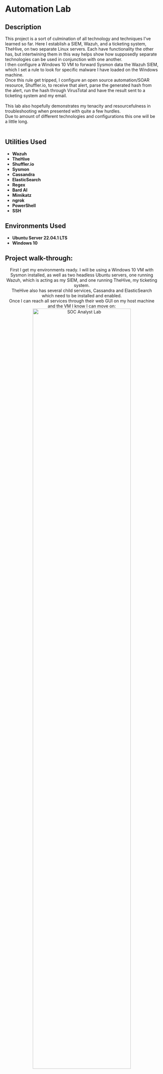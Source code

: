 <h1>Automation Lab</h1>

<h2>Description</h2>
This project is a sort of culmination of all technology and techniques I've learned so far. Here I establish a SIEM, Wazuh, and a ticketing system, TheHive, on two separate Linux servers. Each have functionality the other has, but intertwining them in this way helps show how supposedly separate technologies can be used in conjunction with one another.<br/>
I then configure a Windows 10 VM to forward Sysmon data the Wazuh SIEM, which I set a rule to look for specific malware I have loaded on the Windows machine.<br/>
Once this rule get tripped, I configure an open source automation/SOAR resource, Shuffler.io, to receive that alert, parse the generated hash from the alert, run the hash through VirusTotal and have the result sent to a ticketing system and my email.<br/>
<br/>
This lab also hopefully demonstrates my tenacity and resourcefulness in troubleshooting when presented with quite a few hurdles.<br/>
Due to amount of different technologies and configurations this one will be a little long.<br/>
<br />


<h2>Utilities Used</h2>
 
- <b>Wazuh</b>
- <b>TheHive</b>
- <b>Shuffler.io</b>
- <b>Sysmon</b>
- <b>Cassandra</b>
- <b>ElasticSearch</b>
- <b>Regex</b>
- <b>Bard AI</b>
- <b>Mimikatz</b>
- <b>ngrok</b>
- <b>PowerShell</b>
- <b>SSH</b>

<h2>Environments Used </h2>

- <b>Ubuntu Server 22.04.1 LTS</b>
- <b>Windows 10</b>

<h2>Project walk-through:</h2>

<p align="center">
First I get my environments ready. I will be using a Windows 10 VM with Sysmon installed, as well as two headless Ubuntu servers, one running Wazuh, which is acting as my SIEM, and one running TheHive, my ticketing system.<br/>
TheHive also has several child services, Cassandra and ElasticSearch which need to be installed and enabled.<br/>
Once I can reach all services through their web GUI on my host machine and the VM I know I can move on:<br/>
<img src="https://i.postimg.cc/L6BBb2yG/1-Install-Sysmon-on-Windows-10-Pro-VM.png" height="80%" width="80%" alt="SOC Analyst Lab"/>
<img src="https://i.postimg.cc/Wb2Jtrnf/2-Linux-Server-with-Wazuh-Wazuh-web-GUI.png" height="80%" width="80%" alt="SOC Analyst Lab"/>
<img src="https://i.postimg.cc/RZg1vGxR/3-Configuring-services-like-Cassandra-and-Elastic-Search-on-Hive-VM.png" height="80%" width="80%" alt="SOC Analyst Lab"/>
<img src="https://i.postimg.cc/rsTR1tLs/4-After-enabling-all-services-can-confirm-that-The-Hive-is-accessible-in-the-web-GUI-from-host-and-V.png" height="80%" width="80%" alt="SOC Analyst Lab"/>
<img src="https://i.postimg.cc/RhT6XVMR/5-Confirming-Wazuh-is-still-available-on-both-host-and-VM.png" height="80%" width="80%" alt="SOC Analyst Lab"/>
<br />
<br />
Following Wazuh's documentation, I'm able to install Wazuh via PowerShell onto the Windows VM, and am able to see the Windows VM from Wazuh:  <br/>
<img src="https://i.postimg.cc/d07CwYBs/6-Enable-the-Win-VM-to-be-a-Wazuh-agent-start-the-service-and-can-confirm-Wazuh-web-sees-it.png" height="80%" width="80%" alt="SOC Analyst Lab"/>
<br />
<br />
For the demonstration I will change Wazuh's configuration file on the Windows machine to stop it's current configuration of not passing all info onto Wazuh.<br/>
In normal situations, this is obviously a fairly smart config, but for one machine I want to see as much info from it as possible show up on Wazuh.<br/>
But, before any changes are made, always make a backup to config files. If anything gets messed up I can always reload from the unaltered one: <br/>
<img src="https://i.postimg.cc/7hr0KWSx/7-Win-VM-conf-file-shows-services-automatically-configured-to-NOT-generate-logs-we-will-copy-it-and.png" height="80%" width="80%" alt="SOC Analyst Lab"/>
<img src="https://i.postimg.cc/DwvdVHH0/8-First-making-a-copy-of-the-default-conf-file.png" height="80%" width="80%" alt="SOC Analyst Lab"/>
<img src="https://i.postimg.cc/0Qw7dsMW/9-I-want-to-copy-this-local-application-code-but-make-it-ingest-Sysmon-but-not-sure-where-to-find-w.png" height="80%" width="80%" alt="SOC Analyst Lab"/>
<br />
<br />
I'll copy the format and syntax of the pre-configured rules, but change them to be how I want them. Pulling the correct name of Sysmon from Event Viewer, I can add it to the config file.<br/>
For ease of use, I'll be getting rid of all other ingest-ibles besides my Sysmon ones, then wait for it to start showing in Wazuh.<br/>
While I wait, I prep my VM for the malware, excluding the downloads folder from Defender, which allows me to run my chosen malware, Mimikatz, without much harassment from Windows: <br/>
<img src="https://i.postimg.cc/0Qw7dsMW/9-I-want-to-copy-this-local-application-code-but-make-it-ingest-Sysmon-but-not-sure-where-to-find-w.png" height="80%" width="80%" alt="SOC Analyst Lab"/>
<img src="https://i.postimg.cc/6QSdv334/10-Through-Event-Viewer-I-can-find-Sysmon-then-in-properties-I-can-see-the-Full-Name-which-is-what-we.png" height="80%" width="80%" alt="SOC Analyst Lab"/>
<img src="https://i.postimg.cc/Dzmr0s2K/11-Sysmon-in-the-config-file.png" height="80%" width="80%" alt="SOC Analyst Lab"/>
<img src="https://i.postimg.cc/prQ84JBK/12-Just-for-ease-of-use-we-got-rid-of-local-app-security-and-system-logs-just-to-lessen-the-amount.png" height="80%" width="80%" alt="SOC Analyst Lab"/>
<img src="https://i.postimg.cc/YCCgDgLm/13-While-waiting-for-sysmon-to-sync-on-wazuh-ill-add-the-VM-downloads-folder-as-an-exclusion-in-Defe.png" height="80%" width="80%" alt="SOC Analyst Lab"/>
<br />
<br />
I run Mimikatz from PowerShell and... No alert.br/>
This time I check the config of Wazuh, of course backing up the conf file, and see another set of safeguards from "logging all", which I set from no to yes.<br/>
Restarting the Wazuh service I can now see the log files have been generated, which means it should be ready to accept my Sysmon event.<br/>
In the web GUI I set a new index to look for these logs and to also allow all alerts through there. Wazuh has some preconfigured rules, but in case Mimikatz traffic isn't a part of those rules, I will 'allow all' for now until I know what I'm looking for: <br/>
<img src="https://i.postimg.cc/B6H1PBkR/14-Install-and-run-mimikatz-no-hit-from-wazuh-just-have-to-further-tune-it.png" height="80%" width="80%" alt="SOC Analyst Lab"/>
<img src="https://i.postimg.cc/3r2gk3HW/15-Backing-up-conf-file-before-changing-it.png" height="80%" width="80%" alt="SOC Analyst Lab"/>
<img src="https://i.postimg.cc/gkd3R1Ys/16-These-two-log-all-configurations-were-set-to-no-we-will-set-them-to-yes.png" height="80%" width="80%" alt="SOC Analyst Lab"/>
<img src="https://i.postimg.cc/fTKmv5yN/17-Restarting-Wazuh-after-configuring-the-config-we-see-the-two-log-files.png" height="80%" width="80%" alt="SOC Analyst Lab"/>
<img src="https://i.postimg.cc/6pbZk3Cb/18-three-preconfigured-indexes-added-the-archives-one-so-we-can-still-log-everything-even-if-it-itsn.png" height="80%" width="80%" alt="SOC Analyst Lab"/>
<br />
<br />
While logs are being ingested and syncing in Wazuh I can go directly to the source, the two archives I created on the Wazuh server, to see if the Mimikatz events are being picked up there.<br/>
If I can't find them there, they won't appear on the web GUI. If I do, it just means it needs a little mroe time to sync.<br/>
And after a grep search, -i for no case sensitivity, I can see Mimikatz events in the archive files... And eventually the events start populating in Wazuh:  <br/>
<img src="https://i.postimg.cc/FK2LKBWj/19-While-waiting-for-logs-to-ingest-I-can-directly-check-the-logs-to-see-if-mimikatz-was-picked-up.png" height="80%" width="80%" alt="SOC Analyst Lab"/>
<img src="https://i.postimg.cc/90czR5Gq/20-Confirming-Sysmon-is-picking-up-mimikatz.png" height="80%" width="80%" alt="SOC Analyst Lab"/>
<img src="https://i.postimg.cc/wvX7jTsp/21-Confirming-the-json-log-file-on-the-server-is-picking-up-mimikatz.png" height="80%" width="80%" alt="SOC Analyst Lab"/>
<img src="https://i.postimg.cc/3Jn0GRfr/22-Confirming-Wazuh-dashboard-now-seeing-it.png" height="80%" width="80%" alt="SOC Analyst Lab"/>
<br />
<br />
Now looking at the event I can start looking at metadata I can use to craft a rule. I notice one labelled "originalFileName" which will be useful.<br/>
Sysmon/Wazuh catching this will help prevent an attacker changing malware's name or hash to get past defences. Though, this probably is also able to be side-stepped by an attacker, so having multiple IOCs to catch malware is important:  <br/>
<img src="https://i.postimg.cc/3rjvK9gv/23MAKI-1.png" height="80%" width="80%" alt="SOC Analyst Lab"/>
<br />
<br />
Wazuh has some pre-crafted rules for Sysmon, including one for PID 1, which is Process Creation. So I'll grab that and tweak it for my use here. These rules can be seen and crafted in both CLI and GUI, but for the demo I'll be using the GUI.<br/>
Copy and paste it into the custom rules file, being sure to perfectly match formatting:  <br/>
<img src="https://i.postimg.cc/nzbXxQr2/24-To-craft-our-rule-Wazuh-has-some-pre-built-rules-you-can-access-via-cli.png" height="80%" width="80%" alt="SOC Analyst Lab"/>
<img src="https://i.postimg.cc/HL7rFtYj/25-They-are-also-available-on-the-GUI.png" height="80%" width="80%" alt="SOC Analyst Lab"/>
<img src="https://i.postimg.cc/5ypy873K/26-Sysmon-rules-come-built-in-especially-for-event-ID-1-which-is-process-creation.png" height="80%" width="80%" alt="SOC Analyst Lab"/>
<img src="https://i.postimg.cc/Z5Q9fQh1/27-Paste-borrowed-rule-into-the-local-rules-file-being-sure-to-match-the-formatting-of-the-pre-exis.png" height="80%" width="80%" alt="SOC Analyst Lab"/>
<br />
<br />
I'll set the variable I want it to watch out for to be the originalFileName, and then have it look for Mimikatz. Since Mimikatz is a known quantity, I'll replace the severity tags with the Mitre tag for the type of attack it is, T1003.<br/>
I also be sure to name the rule, since it's a custom rule it needs to be over 100000. And since the first pre-configured rule is already 100001, I choose 100002:  <br/>
<img src="https://i.postimg.cc/13XnrQbG/28-Set-rule-ID-and-set-rule-severity-to-highest-for-fun-15-we-want-field-name-to-be-the-original-nam.png" height="80%" width="80%" alt="SOC Analyst Lab"/>
<img src="https://i.postimg.cc/8kb78cSd/28-Set-rule-ID-and-set-rule-severity-to-highest-for-fun-15-we-want-field-name-to-be-the-original-nam.png" height="80%" width="80%" alt="SOC Analyst Lab"/>
<br />
<br />
I then  make sure there isn't any other Mimikatz coming through since creating the rule, and test my originalFileName rule.<br/>
I rename Mimikatz.exe to NotAVirus and show that, despite the name change, it is still getting caught:  <br/>
<img src="https://i.postimg.cc/Hsxsft3H/29-Confirm-after-rule-set-there-are-no-further-mimikatz-alerts-then-to-prove-the-point-with-the-orig.png" height="80%" width="80%" alt="SOC Analyst Lab"/>
<img src="https://i.postimg.cc/jddLRTxp/30-And-then-we-can-see-our-Mimikatz-rule-is-still-triggered-and-showing-up-on-the-dashboard.png" height="80%" width="80%" alt="SOC Analyst Lab"/>
<br/>
<br/>
Now that I have a rule set up that is correctly catching malware being detonated on a system, I will set up an automation process through an open source website called Shuffler.io, where I will process the data and send it to TheHive.<br/>
TheHive will then create an alert in a ticketing system for my analyst/SOC team to investigate.<br/>
First step is linking Shuffler with my Wazuh, by adding my Wazuh API into one of these apps.<br/>
However I was running into some errors within Wazuh, the errors pointed to issues reading the conf file I edited earlier, so I went back in to check on it, where I did find some human error.<br/>
Correcting and restarting, I can now see that Mimikatz is executed on my Windows machine, logged by Sysmon, forwarded by Wazuh, and then the rule is caught by Shuffler:  <br/>
<img src="https://i.postimg.cc/C17S2Zqz/31-Setting-up-Shuffle-and-connecting-the-alerts-to-Wazuh-config.png" height="80%" width="80%" alt="SOC Analyst Lab"/>
<img src="https://i.postimg.cc/nL7L3c2D/32ANER-1.png" height="80%" width="80%" alt="SOC Analyst Lab"/>
<img src="https://i.postimg.cc/X7z73yD5/33-Can-confirm-that-running-mimikatz-gets-logged-by-sysmon-which-is-caught-by-a-rule-in-Wazuh-whi.png" height="80%" width="80%" alt="SOC Analyst Lab"/>
<br/>
<br/>
Another use case within this automation is being able to link caught malware to VirusTotal directly. Though, the SHA info Shuffler shows has 'SHA=' hard-coded onto the hash, which won't get picked up by VirusTotal.<br/>
So before I can send it to VT, I need to strip that off. Which is a function that Shuffler allows, however, it's done through Regex, something I'm not familiar with at all. I can stumble my way through Python, but blind to Regex.<br/>
So, let's see if I can get an LLM to do it. I ask Google Bard if it could get me the Regex of how to remove the SHA= from this string, and it gives me a hit.<br/>
Plugging it into Shuffler, just to make sure it works, and it does! VirusTotal is able to get the hash and provide me with the data I was looking for, including the number of places that label Mimikatz as malicious:  <br/>
<img src="https://i.postimg.cc/TY7hwshp/34-Since-we-are-trying-to-automate-sending-the-hash-to-VT-and-the-hash-has-sha1-we-need-to-parse-th.png" height="80%" width="80%" alt="SOC Analyst Lab"/>
<img src="https://i.postimg.cc/6p8qGhGz/35-Through-regex-we-can-specify-the-hash-field-but-to-parse-out-the-hash-we-need-to-do-some-researc.png" height="80%" width="80%" alt="SOC Analyst Lab"/>
<img src="https://i.postimg.cc/3xzRjDXh/36-Using-LLM-we-can-find-the-code-to-parse-in-regex.png" height="80%" width="80%" alt="SOC Analyst Lab"/>
<img src="https://i.postimg.cc/Kjcvc72P/37-Double-checking-the-LLMs-work-and-see-we-do-get-the-hash-returned-to-us.png" height="80%" width="80%" alt="SOC Analyst Lab"/>
<img src="https://i.postimg.cc/MTSpN23r/39-Success-results-from-VT-part-1.png" height="80%" width="80%" alt="SOC Analyst Lab"/>
<img src="https://i.postimg.cc/qRxvdb9B/39-Success-results-from-VT-part-2-we-can-see-VT-reports-58-sites-label-mimikatz-as-malicious.png" height="80%" width="80%" alt="SOC Analyst Lab"/>
<br/>
<br/>
So now in the final stretch. I have my machine which is executing malware, and has the Sysmon telemetry being sent to Wazuh. I haze Wazuh interfacing with Shuffler to take the hash of the malware and provide automated info on it.<br/>
Now I just need to send that information to my ticketing system and create an email alert. I start defining the alert with info Shuffler is pulling from the Wazuh event:<br/>
<img src="https://i.postimg.cc/fW5R2PcB/40-Defining-alerts-to-give-me-utc-time-and-a-decription-saying-Mimikatz-detected-on-computer-from-us.png" height="80%" width="80%" alt="SOC Analyst Lab"/>
And that's where my lab completely broke down.<br/>
<br/>
This entire time I was using an entirely on-prem system, 3 VMs. But now, with the introduction of Shuffler.io, an external resource, it took me an unfortunate amount of time to realize why Shuffler was unable to see the private IP of my TheHive machine. It was seriously multiple days after work sitting here frustrated as to why I couldn't get it to work.<br/>
When I finally made my palm to head discovery, I did my best to come up with a solution. On my TheHive VM I installed a service called ngrok which would allow my private IP to be on a public server, which I could then link to on Shuffler! Success!...<br/>
Sort of.<br>:  <br/>
<img src="https://i.postimg.cc/BZhJcK3z/41-Discovering-the-big-mistake-trying-to-work-through-it-downloading-ngrok-and-I-think-I-have-to-sc.png" height="80%" width="80%" alt="SOC Analyst Lab"/>
<br/>
<br/>
TheHive was "succeeding" in Shuffler, but was unable to process the data and send it to my Hive server, creating an alert on the private GUI. I could see the traffic being picked up in ngrok, but it was giving me an error. And all my Google-Fu was leading me to a very frustrating lack of answers. After being stuck for multiple days, then making a breakthrough, just to immedately be stuck in the same place was really bumming me out.<br/>
I figured there was some...thing... where maybe ngrok wouldn't allow TheHive's Shuffler app to add the directories to it's public IP it was giving me, so I decided to scrap it all and go through the cloud, where I could have a public facing IP.<br/>
After painstakingly getting everything up and running again...<br/><br/>

Same.<br/>
Error.<br/>
So after all that work of getting it running on the cloud, turns out that wasn't even the issue. I start really looking at the error and see the same 3 fields causing the error. Back on the on-prem version I tried leaving these fields blank, putting integers in them, putting strings in them, putting numbers in quotes, in brackets, in {}, etc... Anything to get these errors to resolve. But seeing them here on the cloud version too I went on the warpath.<br/>
I went to TehHive's app in Shuffler, forked it out so I could edit the code, and poked around. After a little poking and prodding I found the code for the 3 fields being errored out, highlighted the code and... Delete.<br/>
<img src="https://i.postimg.cc/C5KSpFGJ/42AFTE-1.png" height="80%" width="80%" alt="SOC Analyst Lab"/>
<br/>
<br/>
SUCCESS!:  <br/>
<img src="https://i.postimg.cc/YCL2SqJs/43-And-success-the-alert-is-appearing-in-Hive.png" height="80%" width="80%" alt="SOC Analyst Lab"/>
<br/>
<br/>
The alert automatically appeared in TheHive, including all the data I had Shuffler pull from Wazuh!:  <br/>
<img src="https://i.postimg.cc/25pkLNY8/44-Here-we-can-see-the-data-pulled-from-the-Wazuh-traffic-sent-through-Shuffle-and-output-into-Hive.png" height="80%" width="80%" alt="SOC Analyst Lab"/>
<br/>
<br/>
Now the final step. Include a step in the automation where an email is generated with the alert and... Email received.:  <br/>
<img src="https://i.postimg.cc/PxTdKbNg/45-Now-creating-another-node-that-will-generate-an-email-when-mimikatz-is-detected.png" height="80%" width="80%" alt="SOC Analyst Lab"/>
<img src="https://i.postimg.cc/XvwVw1NK/46-Email-success.png" height="80%" width="80%" alt="SOC Analyst Lab"/>
